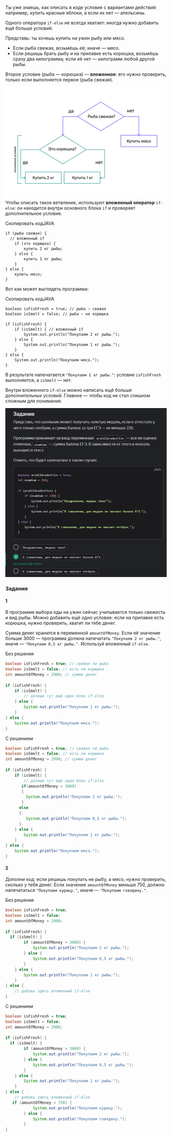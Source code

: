 Ты уже знаешь, как описать в коде условие с вариантами действий: например, купить красные яблоки, а если их нет — апельсины.

Одного оператора `if-else` не всегда хватает: иногда нужно добавить ещё больше условий.

Представь: ты хочешь купить на ужин рыбу или мясо.

- Если рыба свежая, возьмёшь её; иначе — мясо.
- Если решишь брать рыбу и на прилавке есть корюшка, возьмёшь сразу два килограмма; если её нет — килограмм любой другой рыбы.

Второе условие (рыба — корюшка) — **вложенное**: его нужно проверить, только если выполняется первое (рыба свежая).

![5_nestedIfStatements_scheme_fishSmelt.png](img%2F5_nestedIfStatements_scheme_fishSmelt.png)
Чтобы описать такое ветвление, используют **вложенный оператор** `if-else`: он находится внутри основного блока `if` и проверяет дополнительное условие.

Скопировать кодJAVA

```
if (рыба свежая) {
  // вложенный if
    if (это корюшка) {
        купить 2 кг рыбы;
    } else {
        купить 1 кг рыбы;
    }
} else {
    купить мясо;
} 
```

Вот как может выглядеть программа:

Скопировать кодJAVA

```
boolean isFishFresh = true; // рыба — свежая
boolean isSmelt = false; // рыба — не корюшка

if (isFishFresh) {
    if (isSmelt) { // вложенный if
        System.out.println("Покупаем 2 кг рыбы.");
    } else {
        System.out.println("Покупаем 1 кг рыбы.");
    }
} else {
    System.out.println("Покупаем мясо.");
} 
```

В результате напечатается `"Покупаем 1 кг рыбы."`: условие `isFishFresh` выполняется, а `isSmelt` — нет.

Внутри вложенного `if-else` можно написать ещё больше дополнительных условий. Главное — чтобы код не стал слишком сложным для понимания.

![img_5.png](img%2Fimg_5.png)

### Задание

#### 1

В программе выбора еды на ужин сейчас учитывается только свежесть и вид рыбы. Можно добавить ещё одно условие: если на прилавке есть корюшка, нужно проверить, хватит ли тебе денег.

Сумма денег хранится в переменной `amountOfMoney`. Если её значение больше 3000 — программа должна напечатать `"Покупаем 2 кг рыбы."`, иначе — `"Покупаем 0,5 кг рыбы."`. Используй вложенный `if-else`.

Без решения
```Java
boolean isFishFresh = true; // свежая ли рыба
boolean isSmelt = false; // есть ли корюшка
int amountOfMoney = 2900; // сумма денег

if (isFishFresh) {
	if (isSmelt) { 
		// допиши тут ещё один блок if-else
	} else {
		System.out.println("Покупаем 1 кг рыбы.");
	}
} else {
	System.out.println("Покупаем мясо.");
}
```

С решением
```Java
boolean isFishFresh = true; // свежая ли рыба
boolean isSmelt = false; // есть ли корюшка
int amountOfMoney = 2900; // сумма денег

if (isFishFresh) {
	if (isSmelt) { 
		// допиши тут ещё один блок if-else
       if(amountOfMoney > 3000)
       {
         System.out.println("Покупаем 2 кг рыбы.");
       }
      else
      {
         System.out.println("Покупаем 0,5 кг рыбы.");
      }
	} else {
		System.out.println("Покупаем 1 кг рыбы.");
	}
} else {
	System.out.println("Покупаем мясо.");
}
```

#### 2

Дополни код: если решишь покупать не рыбу, а мясо, нужно проверить, сколько у тебя денег. Если значение `amountOfMoney` меньше 750, должно напечататься `"Покупаем курицу."`, иначе — `"Покупаем говядину."`.

Без решения
```Java
boolean isFishFresh = true;
boolean isSmelt = false;
int amountOfMoney = 2900;

if (isFishFresh) {
  if (isSmelt) { 
		if (amountOfMoney > 3000) {
			System.out.println("Покупаем 2 кг рыбы.");
		} else {
			System.out.println("Покупаем 0,5 кг рыбы.");
		}
	} else {
		System.out.println("Покупаем 1 кг рыбы.");
	}
} else {
	// добавь здесь вложенный if-else
}
```

С решением
```Java
boolean isFishFresh = true;
boolean isSmelt = false;
int amountOfMoney = 2900;

if (isFishFresh) {
  if (isSmelt) { 
		if (amountOfMoney > 3000) {
			System.out.println("Покупаем 2 кг рыбы.");
		} else {
			System.out.println("Покупаем 0,5 кг рыбы.");
		}
	} else {
		System.out.println("Покупаем 1 кг рыбы.");
	}
} else {
	// добавь здесь вложенный if-else
   if (amountOfMoney < 750) {
			System.out.println("Покупаем курицу.");
		} else {
			System.out.println("Покупаем говядину.");
		}
}
```